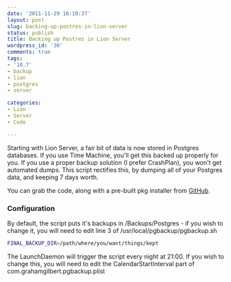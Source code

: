 ```yaml
---
date: '2011-11-29 16:10:37'
layout: post
slug: backing-up-postres-in-lion-server
status: publish
title: Backing up Postres in Lion Server
wordpress_id: '30'
comments: true
tags:
- '10.7'
- backup
- lion
- postgres
- server

categories:
- Lion
- Server
- Code

---
```


Starting with Lion Server, a fair bit of data is now stored in Postgres databases. If you use Time Machine, you'll get this backed up properly for you. If you use a proper backup solution (I prefer CrashPlan), you won't get automated dumps. This script rectifies this, by dumping all of your Postgres data, and keeping 7 days worth.

You can grab the code, along with a pre-built pkg installer from [GitHub](https://github.com/grahamgilbert/Postgres-Backup-for-Lion-Server).



### Configuration


By default, the script puts it's backups in /Backups/Postgres - if you wish to change it, you will need to edit line 3 of /usr/local/pgbackup/pgbackup.sh

``` bash /usr/local/pgbackup/pgbackup.sh
FINAL_BACKUP_DIR=/path/where/you/want/things/kept
```

The LaunchDaemon will trigger the script every night at 21:00. If you wish to change this, you will need to edit the CalendarStartInterval part of com.grahamgilbert.pgbackup.plist

